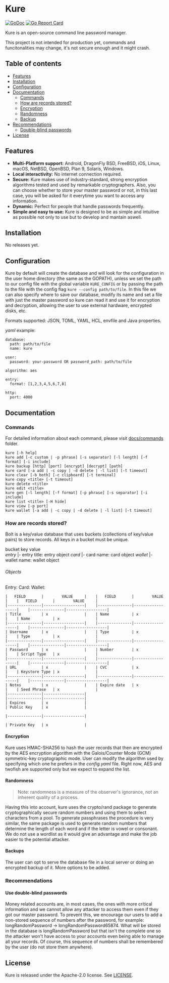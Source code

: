 # Kure

[![GoDoc](https://img.shields.io/static/v1?label=godoc&message=reference&color=blue)](https://godoc.org/github.com/GGP1/kure)
[![Go Report Card](https://goreportcard.com/badge/github.com/helm/helm)](https://goreportcard.com/report/github.com/GGP1/kure)

Kure is an open-source command line password manager.

This project is not intended for production yet, commands and funcitonalities may change, it's not secure enough and it might crash.

## Table of contents

- [Features](#features)
- [Installation](#installation)
- [Configuration](#configuration)
- [Documentation](#documentation)
    * [Commands](#commands)
    * [How are records stored?](#how-are-records-stored)
    * [Encryption](#encryption)
    * [Randomness](#randomness)
    * [Backup](#backup)
- [Recommendations](#recommendations)
    * [Double-blind passwords](#double-blind-passwords)
- [License](#license)

## Features

- **Multi-Platform support:** Android, DragonFly BSD, FreeBSD, iOS, Linux, macOS, NetBSD, OpenBSD, Plan 9, Solaris, Windows.
- **Local interactivity:** No internet connection required.
- **Secure:** Kure makes use of industry-standard, strong encryption algorithms tested and used by remarkable cryptographers. Also, you can choose whether to store your master password or not, in this last case, you will be asked for it everytime you want to access any information.
- **Dynamic:** Perfect for people that handle passwords frequently.
- **Simple and easy to use:** Kure is designed to be as simple and intuitive as possible not only to use but to develop and mantain aswell.

## Installation

No releases yet.

## Configuration

Kure by default will create the database and will look for the configuration in the user home directory (the same as the GOPATH), unless we set the path to our config file with the global variable `KURE_CONFIG` or by passing the path to the file with the config flag `kure --config path/to/file`.
In this file we can also specify where to save our database, modify its name and set a file with just the master password so kure can read it and use it for encryption and decryption, allowing the user to use external hardware, encrypted disks, etc.

Formats supported: JSON, TOML, YAML, HCL, envfile and Java properties.

*yaml* example:

```
database:
  path: path/to/file
  name: kure

user:
  password: your-password OR password_path: path/to/file

algorithm: aes

entry:
  format: [1,2,3,4,5,6,7,8]

http:
  port: 4000
```

## Documentation

### Commands

For detailed information about each command, please visit [docs/commands](../docs/commands) folder.
```
kure [-h help]
kure add [-c custom | -p phrase] [-s separator] [-l length] [-f format] [-i include]
kure backup [http] [port] [encrypt] [decrypt] [path]
kure card [-a add | -c copy | -d delete | -l list] [-t timeout]
kure clear [-b both] [-c clipboard] [-t terminal]
kure copy <title> [-t timeout]
kure delete <title>
kure edit <title>
kure gen [-l length] [-f format] [-p phrase] [-s separator] [-i include]
kure list <title> [-H hide]
kure view [-p port]
kure wallet [-a add | -c copy | -d delete | -l list] [-t timeout]
```

### How are records stored?

Bolt is a key/value database that uses buckets (collections of key/value pairs) to store records. All keys in a bucket must be unique.

bucket          key         value    
 *entry*
         |- entry title: entry object
 *card*
         |- card name:   card object
 *wallet*
         |- wallet name: wallet object


###### Objects

Entry:                                  Card:                                   Wallet:
```
|   FIELD       |        VALUE     |    |   FIELD       |        VALUE     |    |   FIELD       |        VALUE     |
|---------------|------------------|    |---------------|------------------|    |---------------|------------------|
| Title         | x                |    | Name          | x                |    | Name          | x                |
|---------------|------------------|    |---------------|------------------|    |---------------|------------------|
| Username      | x                |    | Type          | x                |    | Type          | x                |
|---------------|------------------|    |---------------|------------------|    |---------------|------------------|
| Password      | x                |    | Number        | x                |    | Script Type   | x                |
|---------------|------------------|    |---------------|------------------|    |---------------|------------------|
| URL           | x                |    | CVC           | x                |    | Keystore Type | x                |
|---------------|------------------|    |---------------|------------------|    |---------------|------------------|
| Notes         | x                |    | Expire date   | x                |    | Seed Phrase   | x                |
|---------------|------------------|                                            |---------------|------------------|
| Expires       | x                |                                            | Public Key    | x                |
                                                                                |---------------|------------------|
                                                                                | Private Key   | x                |
```

#### Encryption

Kure uses HMAC-SHA256 to hash the user records that then are encrypted by the AES encryption algorithm with the Galois/Counter Mode (GCM) symmetric-key cryptographic mode.
User can modify the algorithm used by specifying which one he prefers in the *config.yaml* file. Right now, AES and twofish are supported only but we expect to expand the list.

#### Randomness

> Note: randomness is a measure of the observer's ignorance, not an inherent quality of a process.

Having this into account, kure uses the crypto/rand package to generate cryptographically secure random numbers and using them to select characters from a pool.
To generate passphrases the procedure is very similar, the same package is used to generate random numbers that determine the length of each word and if the letter is vowel or consonant. We do not use a wordlist as it would give an advantage and make the job easier to the potential attacker.

#### Backups

The user can opt to serve the database file in a local server or doing an encrypted backup of it. More options to be added.

### Recommendations

#### Use double-blind passwords

Money related accounts are, in most cases, the ones with more critical information and we cannot allow any attacker to access them even if they got our master password. To prevent this, we encourage our users to add a non-stored sequence of numbers after the password, for example: longRandomPassword<ID> -> longRandomPassword65874.
What will be stored in the database is longRandomPassword but that isn't the complete one so the attacker won't have access to your accounts even being able to manage all your records. Of course, this sequence of numbers shall be remembered by the user (do not store them anywhere).

## License

Kure is released under the Apache-2.0 license. See [LICENSE](../LICENSE).